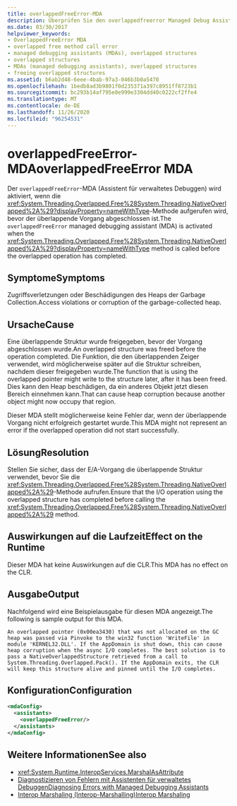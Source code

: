 ```yaml
---
title: overlappedFreeError-MDA
description: Überprüfen Sie den overlappedfreerror Managed Debug Assistant (MDA) in .net, der bei Zugriffs Verletzungen oder Beschädigungen des Garbage Collection-Heaps aktiviert werden kann.
ms.date: 03/30/2017
helpviewer_keywords:
- OverlappedFreeError MDA
- overlapped free method call error
- managed debugging assistants (MDAs), overlapped structures
- overlapped structures
- MDAs (managed debugging assistants), overlapped structures
- freeing overlapped structures
ms.assetid: b6ab2d48-6eee-4bab-97a3-046b3b0a5470
ms.openlocfilehash: 1bedb8ad3b9801f0d235371a397c8951ff8723b1
ms.sourcegitcommit: bc293b14af795e0e999e3304dd40c0222cf2ffe4
ms.translationtype: MT
ms.contentlocale: de-DE
ms.lasthandoff: 11/26/2020
ms.locfileid: "96254531"
---
```

# <a name="overlappedfreeerror-mda"></a><span data-ttu-id="90c57-103">overlappedFreeError-MDA</span><span class="sxs-lookup"><span data-stu-id="90c57-103">overlappedFreeError MDA</span></span>

<span data-ttu-id="90c57-104">Der `overlappedFreeError`-MDA (Assistent für verwaltetes Debuggen) wird aktiviert, wenn die <xref:System.Threading.Overlapped.Free%28System.Threading.NativeOverlapped%2A%29?displayProperty=nameWithType>-Methode aufgerufen wird, bevor der überlappende Vorgang abgeschlossen ist.</span><span class="sxs-lookup"><span data-stu-id="90c57-104">The `overlappedFreeError` managed debugging assistant (MDA) is activated when the <xref:System.Threading.Overlapped.Free%28System.Threading.NativeOverlapped%2A%29?displayProperty=nameWithType> method is called before the overlapped operation has completed.</span></span>  
  
## <a name="symptoms"></a><span data-ttu-id="90c57-105">Symptome</span><span class="sxs-lookup"><span data-stu-id="90c57-105">Symptoms</span></span>  

 <span data-ttu-id="90c57-106">Zugriffsverletzungen oder Beschädigungen des Heaps der Garbage Collection.</span><span class="sxs-lookup"><span data-stu-id="90c57-106">Access violations or corruption of the garbage-collected heap.</span></span>  
  
## <a name="cause"></a><span data-ttu-id="90c57-107">Ursache</span><span class="sxs-lookup"><span data-stu-id="90c57-107">Cause</span></span>  

 <span data-ttu-id="90c57-108">Eine überlappende Struktur wurde freigegeben, bevor der Vorgang abgeschlossen wurde.</span><span class="sxs-lookup"><span data-stu-id="90c57-108">An overlapped structure was freed before the operation completed.</span></span> <span data-ttu-id="90c57-109">Die Funktion, die den überlappenden Zeiger verwendet, wird möglicherweise später auf die Struktur schreiben, nachdem dieser freigegeben wurde.</span><span class="sxs-lookup"><span data-stu-id="90c57-109">The function that is using the overlapped pointer might write to the structure later, after it has been freed.</span></span> <span data-ttu-id="90c57-110">Dies kann den Heap beschädigen, da ein anderes Objekt jetzt diesen Bereich einnehmen kann.</span><span class="sxs-lookup"><span data-stu-id="90c57-110">That can cause heap corruption because another object might now occupy that region.</span></span>  
  
 <span data-ttu-id="90c57-111">Dieser MDA stellt möglicherweise keine Fehler dar, wenn der überlappende Vorgang nicht erfolgreich gestartet wurde.</span><span class="sxs-lookup"><span data-stu-id="90c57-111">This MDA might not represent an error if the overlapped operation did not start successfully.</span></span>  
  
## <a name="resolution"></a><span data-ttu-id="90c57-112">Lösung</span><span class="sxs-lookup"><span data-stu-id="90c57-112">Resolution</span></span>  

 <span data-ttu-id="90c57-113">Stellen Sie sicher, dass der E/A-Vorgang die überlappende Struktur verwendet, bevor Sie die <xref:System.Threading.Overlapped.Free%28System.Threading.NativeOverlapped%2A%29>-Methode aufrufen.</span><span class="sxs-lookup"><span data-stu-id="90c57-113">Ensure that the I/O operation using the overlapped structure has completed before calling the <xref:System.Threading.Overlapped.Free%28System.Threading.NativeOverlapped%2A%29> method.</span></span>  
  
## <a name="effect-on-the-runtime"></a><span data-ttu-id="90c57-114">Auswirkungen auf die Laufzeit</span><span class="sxs-lookup"><span data-stu-id="90c57-114">Effect on the Runtime</span></span>  

 <span data-ttu-id="90c57-115">Dieser MDA hat keine Auswirkungen auf die CLR.</span><span class="sxs-lookup"><span data-stu-id="90c57-115">This MDA has no effect on the CLR.</span></span>  
  
## <a name="output"></a><span data-ttu-id="90c57-116">Ausgabe</span><span class="sxs-lookup"><span data-stu-id="90c57-116">Output</span></span>  

 <span data-ttu-id="90c57-117">Nachfolgend wird eine Beispielausgabe für diesen MDA angezeigt.</span><span class="sxs-lookup"><span data-stu-id="90c57-117">The following is sample output for this MDA.</span></span>  
  
 `An overlapped pointer (0x00ea3430) that was not allocated on the GC heap was passed via Pinvoke to the win32 function 'WriteFile' in module 'KERNEL32.DLL'. If the AppDomain is shut down, this can cause heap corruption when the async I/O completes. The best solution is to pass a NativeOverlappedStructure retrieved from a call to System.Threading.Overlapped.Pack(). If the AppDomain exits, the CLR will keep this structure alive and pinned until the I/O completes.`  
  
## <a name="configuration"></a><span data-ttu-id="90c57-118">Konfiguration</span><span class="sxs-lookup"><span data-stu-id="90c57-118">Configuration</span></span>  
  
```xml  
<mdaConfig>  
  <assistants>  
    <overlappedFreeError/>  
  </assistants>  
</mdaConfig>  
```  
  
## <a name="see-also"></a><span data-ttu-id="90c57-119">Weitere Informationen</span><span class="sxs-lookup"><span data-stu-id="90c57-119">See also</span></span>

- <xref:System.Runtime.InteropServices.MarshalAsAttribute>
- [<span data-ttu-id="90c57-120">Diagnostizieren von Fehlern mit Assistenten für verwaltetes Debuggen</span><span class="sxs-lookup"><span data-stu-id="90c57-120">Diagnosing Errors with Managed Debugging Assistants</span></span>](diagnosing-errors-with-managed-debugging-assistants.md)
- [<span data-ttu-id="90c57-121">Interop Marshaling (Interop-Marshalling)</span><span class="sxs-lookup"><span data-stu-id="90c57-121">Interop Marshaling</span></span>](../interop/interop-marshaling.md)
